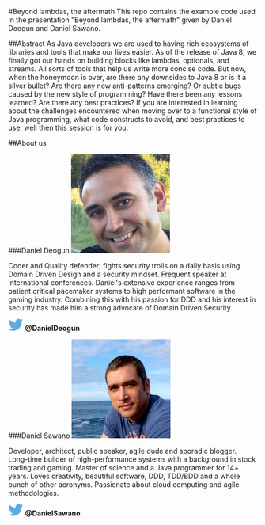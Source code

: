#Beyond lambdas, the aftermath
This repo contains the example code used in the presentation "Beyond lambdas, the aftermath" given by Daniel Deogun and Daniel Sawano.

##Abstract
As Java developers we are used to having rich ecosystems of libraries and tools that make our lives easier. As of the release of Java 8, we finally got our hands on 
building blocks like lambdas, optionals, and streams. All sorts of tools that help us write more concise code. But now, when the honeymoon is over, are there any 
downsides to Java 8 or is it a silver bullet? Are there any new anti-patterns emerging? Or subtle bugs caused by the new style of programming? Have there been any 
lessons learned? Are there any best practices? If you are interested in learning about the challenges encountered when moving over to a functional style of Java programming, 
what code constructs to avoid, and best practices to use, well then this session is for you.

##About us

###Daniel Deogun
![Daniel Deogun][deogun img]

Coder and Quality defender; fights security trolls on a daily basis using Domain Driven Design and a security mindset. Frequent speaker at international conferences. 
Daniel's extensive experience ranges from patient critical pacemaker systems to high performant software in the gaming industry. Combining this with his passion for 
DDD and his interest in security has made him a strong advocate of Domain Driven Security.

![Twitter][twitter img] **@DanielDeogun**

###Daniel Sawano
![Daniel Sawano][sawano img]

Developer, architect, public speaker, agile dude and sporadic blogger. Long-time builder of high-performance systems with a background in stock trading and gaming. 
Master of science and a Java programmer for 14+ years. Loves creativity, beautiful software, DDD, TDD/BDD and a whole bunch of other acronyms. Passionate about 
cloud computing and agile methodologies.

![Twitter][twitter img] **@DanielSawano**


[deogun img]:daniel_deogun.jpg
[sawano img]:daniel_sawano.jpg
[twitter img]:twitter.png
